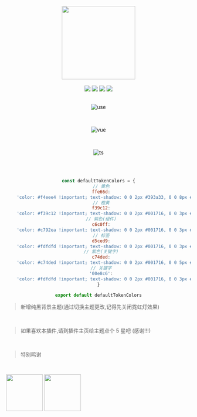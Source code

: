 <div align="center">

<img src="https://oss.xilingbm.com/extension/Andromeda84/logo.gif" width="200"/>

<br/>
<br/>

<img src="https://img.shields.io/github/package-json/v/lovebailin/Andromeda-84.svg?style=for-the-badge&logo=github" />
<img src="https://img.shields.io/github/stars/lovebailin/Andromeda-84.svg?logo=github&style=for-the-badge" />
<img src="https://img.shields.io/github/languages/code-size/lovebailin/Andromeda-84.svg?color=green&style=for-the-badge" />
<img src="https://img.shields.io/github/license/lovebailin/Andromeda-84.svg?style=for-the-badge&color=blueviolet" />

<br/>
<br/>

![use](https://oss.xilingbm.com/extension/Andromeda84/use.gif)

<br/>

![vue](https://oss.xilingbm.com/extension/Andromeda84/theme-vue.png)

<br/>

![ts](https://oss.xilingbm.com/extension/Andromeda84/theme-ts.png)

<br/>
<br/>

```js
const defaultTokenColors = {
  // 黄色
  ffe66d:
    'color: #f4eee4 !important; text-shadow: 0 0 2px #393a33, 0 0 8px #f39f05[NEON_BRIGHTNESS], 0 0 2px #f39f05[NEON_BRIGHTNESS]; backface-visibility: hidden;',
  // 橙黄
  f39c12:
    'color: #f39c12 !important; text-shadow: 0 0 2px #001716, 0 0 3px #f39c12[NEON_BRIGHTNESS], 0 0 5px #f39c12[NEON_BRIGHTNESS]; backface-visibility: hidden;',
  // 紫色(组件)
  c6c0ff:
    'color: #c792ea !important; text-shadow: 0 0 2px #001716, 0 0 3px #ae46f3[NEON_BRIGHTNESS], 0 0 5px #ba6eec[NEON_BRIGHTNESS], 0 0 8px #c792ea[NEON_BRIGHTNESS]; backface-visibility: hidden;',
  // 标签
  d5ced9:
    'color: #fdfdfd !important; text-shadow: 0 0 2px #001716, 0 0 3px #03edf9[NEON_BRIGHTNESS], 0 0 5px #03edf9[NEON_BRIGHTNESS], 0 0 8px #03edf9[NEON_BRIGHTNESS]; backface-visibility: hidden;',
  // 紫色(关键字)
  c74ded:
    'color: #c74ded !important; text-shadow: 0 0 2px #001716, 0 0 5px #c74ded[NEON_BRIGHTNESS]; backface-visibility: hidden;',
  // 关键字
  '00e8c6':
    'color: #fdfdfd !important; text-shadow: 0 0 2px #001716, 0 0 3px #03edf9[NEON_BRIGHTNESS], 0 0 5px #03edf9[NEON_BRIGHTNESS], 0 0 8px #03edf9[NEON_BRIGHTNESS]; backface-visibility: hidden;',
}

export default defaultTokenColors
```

</div>

> 新增纯黑背景主题(通过切换主题更改,记得先关闭霓虹灯效果)

<br/>

> 如果喜欢本插件,请到插件主页给主题点个 5 星吧 (感谢!!!)

<br/>

> 特别鸣谢

<br/>

<img src="https://oss.xilingbm.com/extension/Andromeda84/Andromda.png" width="100" height="100"/> <img src="https://oss.xilingbm.com/extension/Andromeda84/SynthWave84.png" width="100" height="100"/>
